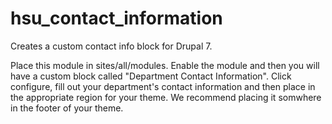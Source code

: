 hsu_contact_information
=======================

Creates a custom contact info block for Drupal 7.

Place this module in sites/all/modules. Enable the module and then you will have a custom block called "Department Contact Information". Click configure, fill out your department's contact information and then place in the appropriate region for your theme. We recommend placing it somwhere in the footer of your theme.
